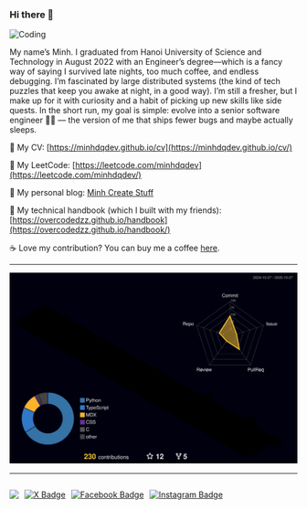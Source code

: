 ### Hi there 👋

<!--
Ha! You found my GitHub profile! Here is your easter egg 🥚: https://bit.ly/4nska3o 
-->
<img src="https://media4.giphy.com/media/v1.Y2lkPTc5MGI3NjExd21yejN5dzBjZnNmM2Q0MjZkdHIyNnI0aDZ1NGZucDdpMGs0eXplOSZlcD12MV9pbnRlcm5hbF9naWZfYnlfaWQmY3Q9Zw/Ws6T5PN7wHv3cY8xy8/giphy.gif" alt="Coding" width="200">

My name’s Minh. I graduated from Hanoi University of Science and Technology in August 2022 with an Engineer’s degree—which is a fancy way of saying I survived late nights, too much coffee, and endless debugging. I’m fascinated by large distributed systems (the kind of tech puzzles that keep you awake at night, in a good way). I’m still a fresher, but I make up for it with curiosity and a habit of picking up new skills like side quests. In the short run, my goal is simple: evolve into a senior software engineer 👨‍💻 — the version of me that ships fewer bugs and maybe actually sleeps.


🔖 My CV: [https://minhdqdev.github.io/cv](https://minhdqdev.github.io/cv/)

💪 My LeetCode: [https://leetcode.com/minhdqdev](https://leetcode.com/minhdqdev/)

📗 My personal blog: [Minh Create Stuff](https://minhdq.dev)

📕 My technical handbook (which I built with my friends): [https://overcodedzz.github.io/handbook](https://overcodedzz.github.io/handbook/)

☕️ Love my contribution? You can buy me a coffee [here](https://www.buymeacoffee.com/minhdq99hp).

---

![](./profile-3d-contrib/profile-night-rainbow.svg)

---

<div style="display: flex; flex-direction: row; gap: 10px;">

![](https://komarev.com/ghpvc/?username=minhdqdev&color=blueviolet&style=flat-square)

[![X Badge](https://img.shields.io/badge/-minhdqdev-blueviolet?style=flat-square&logo=x&logoColor=white&link=https://www.linkedin.com/in/minhdqdev/)](https://www.linkedin.com/in/minhdqdev/)

[![Facebook Badge](https://img.shields.io/badge/-miinhdq-blueviolet?style=flat-square&logo=Facebook&logoColor=white&link=https://www.facebook.com/miinhdq)](https://www.facebook.com/miinhdq)

[![Instagram Badge](https://img.shields.io/badge/-minh.create.stuff-blueviolet?style=flat-square&logo=Instagram&logoColor=white&link=https://www.instagram.com/minh.create.stuff)](https://www.instagram.com/minh.create.stuff)

</div>